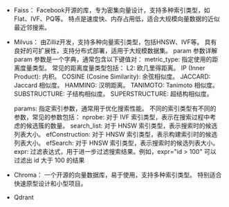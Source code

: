 * Faiss：
Facebook开源的库，专为密集向量设计，支持多种索引类型，如Flat、IVF、PQ等。
特点是速度快、内存占用低，适合大规模向量数据的近似最近邻搜索。
* Milvus：
由Zilliz开发，支持多种向量索引类型，包括HNSW、IVF等。
具有良好的可扩展性，支持分布式部署，适用于大规模数据集。
param 参数详解
param 参数是一个字典，通常包含以下键值对：
  metric_type:
    指定使用的距离度量类型。
    常见的距离度量类型包括：
      L2: 欧几里得距离。
      IP (Inner Product): 内积。
      COSINE (Cosine Similarity): 余弦相似度。
      JACCARD: Jaccard 相似度。
      HAMMING: 汉明距离。
      TANIMOTO: Tanimoto 相似度。
      SUBSTRUCTURE: 子结构相似度。
      SUPERSTRUCTURE: 超结构相似度。

  params:
    指定索引参数，通常用于优化搜索性能。
    不同的索引类型有不同的参数，常见的参数包括：
      nprobe: 对于 IVF 索引类型，表示在搜索过程中考虑的候选簇的数量。
      search_list: 对于 HNSW 索引类型，表示搜索时的候选列表大小。
      efConstruction: 对于 HNSW 索引类型，表示构建索引时的候选列表大小。
      efSearch: 对于 HNSW 索引类型，表示搜索时的候选列表大小。
expr:
  过滤表达式，用于进一步过滤搜索结果。例如，expr="id > 100" 可以过滤出 id 大于 100 的结果
* Chroma：
一个开源的向量数据库，易于使用，支持多种索引类型。
特别适合快速原型设计和小型项目。

* Qdrant